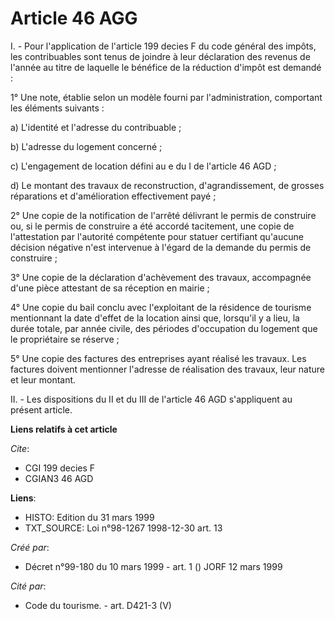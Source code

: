 # Article 46 AGG

I. - Pour l'application de l'article 199 decies F du code général des impôts, les contribuables sont tenus de joindre à leur
déclaration des revenus de l'année au titre de laquelle le bénéfice de la réduction d'impôt est demandé :

1° Une note, établie selon un modèle fourni par l'administration, comportant les éléments suivants :

a) L'identité et l'adresse du contribuable ;

b) L'adresse du logement concerné ;

c) L'engagement de location défini au e du I de l'article 46 AGD ;

d) Le montant des travaux de reconstruction, d'agrandissement, de grosses réparations et d'amélioration effectivement payé ;

2° Une copie de la notification de l'arrêté délivrant le permis de construire ou, si le permis de construire a été accordé
tacitement, une copie de l'attestation par l'autorité compétente pour statuer certifiant qu'aucune décision négative n'est
intervenue à l'égard de la demande du permis de construire ;

3° Une copie de la déclaration d'achèvement des travaux, accompagnée d'une pièce attestant de sa réception en mairie ;

4° Une copie du bail conclu avec l'exploitant de la résidence de tourisme mentionnant la date d'effet de la location ainsi
que, lorsqu'il y a lieu, la durée totale, par année civile, des périodes d'occupation du logement que le propriétaire se
réserve ;

5° Une copie des factures des entreprises ayant réalisé les travaux. Les factures doivent mentionner l'adresse de réalisation
des travaux, leur nature et leur montant.

II. - Les dispositions du II et du III de l'article 46 AGD s'appliquent au présent article.

**Liens relatifs à cet article**

_Cite_:

  - CGI 199 decies F
  - CGIAN3 46 AGD

**Liens**:

  - HISTO: Edition du 31 mars 1999
  - TXT_SOURCE: Loi n°98-1267 1998-12-30 art. 13

_Créé par_:

  - Décret n°99-180 du 10 mars 1999 - art. 1 () JORF 12 mars 1999

_Cité par_:

  - Code du tourisme. - art. D421-3 (V)

